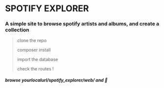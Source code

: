 # SPOTIFY EXPLORER

### A simple site to browse spotify artists and albums, and create a collection

> clone the repo
>
> composer install
>
> import the database
>
> check the routes !


 ##### browse *yourlocalurl/spotify_explorer/web/* and 🚀